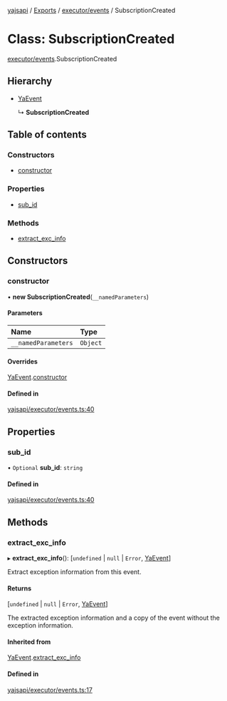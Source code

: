[yajsapi](../README.md) / [Exports](../modules.md) / [executor/events](../modules/executor_events.md) / SubscriptionCreated

# Class: SubscriptionCreated

[executor/events](../modules/executor_events.md).SubscriptionCreated

## Hierarchy

- [YaEvent](executor_events.yaevent.md)

  ↳ **SubscriptionCreated**

## Table of contents

### Constructors

- [constructor](executor_events.subscriptioncreated.md#constructor)

### Properties

- [sub\_id](executor_events.subscriptioncreated.md#sub_id)

### Methods

- [extract\_exc\_info](executor_events.subscriptioncreated.md#extract_exc_info)

## Constructors

### constructor

• **new SubscriptionCreated**(`__namedParameters`)

#### Parameters

| Name | Type |
| :------ | :------ |
| `__namedParameters` | `Object` |

#### Overrides

[YaEvent](executor_events.yaevent.md).[constructor](executor_events.yaevent.md#constructor)

#### Defined in

[yajsapi/executor/events.ts:40](https://github.com/golemfactory/yajsapi/blob/8f42a91/yajsapi/executor/events.ts#L40)

## Properties

### sub\_id

• `Optional` **sub\_id**: `string`

#### Defined in

[yajsapi/executor/events.ts:40](https://github.com/golemfactory/yajsapi/blob/8f42a91/yajsapi/executor/events.ts#L40)

## Methods

### extract\_exc\_info

▸ **extract_exc_info**(): [`undefined` \| ``null`` \| `Error`, [YaEvent](executor_events.yaevent.md)]

Extract exception information from this event.

#### Returns

[`undefined` \| ``null`` \| `Error`, [YaEvent](executor_events.yaevent.md)]

The extracted exception information and a copy of the event without the exception information.

#### Inherited from

[YaEvent](executor_events.yaevent.md).[extract_exc_info](executor_events.yaevent.md#extract_exc_info)

#### Defined in

[yajsapi/executor/events.ts:17](https://github.com/golemfactory/yajsapi/blob/8f42a91/yajsapi/executor/events.ts#L17)

